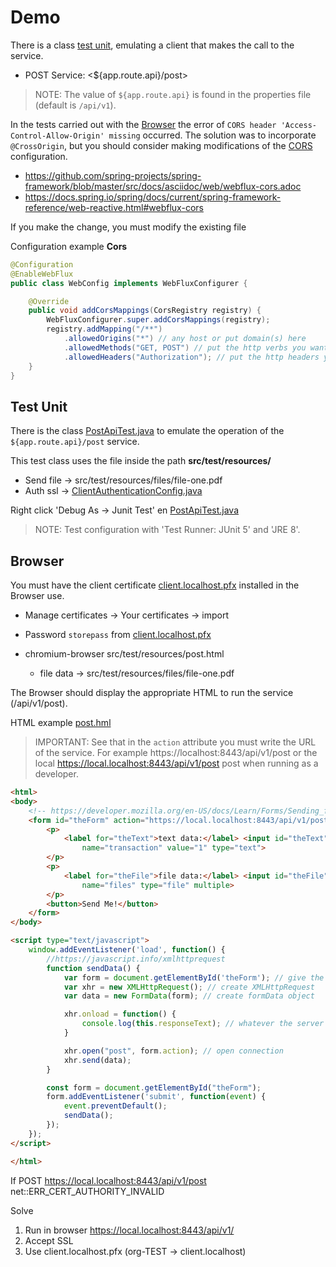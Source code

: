 # Demo

There is a class [test unit](#test-unit), emulating a client that makes the call to the service.

- POST Service: <${app.route.api}/post>

> NOTE: The value of `${app.route.api}` is found in the properties file (default is `/api/v1`).

In the tests carried out with the [Browser](#browser) the error of `CORS header 'Access-Control-Allow-Origin' missing` occurred. The solution was to incorporate `@CrossOrigin`, but you should consider making modifications of the [CORS](https://www.baeldung.com/spring-webflux-cors#global) configuration.

- <https://github.com/spring-projects/spring-framework/blob/master/src/docs/asciidoc/web/webflux-cors.adoc>
- <https://docs.spring.io/spring/docs/current/spring-framework-reference/web-reactive.html#webflux-cors>

If you make the change, you must modify the existing file

Configuration example **Cors** 

```java
@Configuration
@EnableWebFlux
public class WebConfig implements WebFluxConfigurer {

	@Override
	public void addCorsMappings(CorsRegistry registry) {
		WebFluxConfigurer.super.addCorsMappings(registry);
		registry.addMapping("/**")
			.allowedOrigins("*") // any host or put domain(s) here
			.allowedMethods("GET, POST") // put the http verbs you want allow
			.allowedHeaders("Authorization"); // put the http headers you want allow
	}
}
```

## Test Unit

There is the class [PostApiTest.java](src/test/java/app/api/PostApiTest.java) to emulate the operation of the `${app.route.api}/post` service.

This test class uses the file inside the path **src/test/resources/**

- Send file -> src/test/resources/files/file-one.pdf
- Auth ssl -> [ClientAuthenticationConfig.java](src/test/java/app/api/ClientAuthenticationConfig.java)


Right click 'Debug As -> Junit Test' en [PostApiTest.java](src/test/java/app/api/PostApiTest.java)

> NOTE: Test configuration with 'Test Runner: JUnit 5' and 'JRE 8'.

## Browser

You must have the client certificate [client.localhost.pfx](src/test/resources/ssl/client.localhost.pfx) installed in the Browser use.

* Manage certificates -> Your certificates -> import

* Password `storepass` from [client.localhost.pfx](src/test/resources/ssl/client.localhost.pfx)

* chromium-browser src/test/resources/post.html
  * file data -> src/test/resources/files/file-one.pdf

The Browser should display the appropriate HTML to run the service (/api/v1/post).

HTML example [post.hml](src/test/resources/post.html)

> IMPORTANT: See that in the `action` attribute you must write the URL of the service. For example https://localhost:8443/api/v1/post or the local https://local.localhost:8443/api/v1/post post when running as a developer.

```html
<html>
<body>
	<!-- https://developer.mozilla.org/en-US/docs/Learn/Forms/Sending_forms_through_JavaScript -->
	<form id="theForm" action="https://local.localhost:8443/api/v1/post">
		<p>
			<label for="theText">text data:</label> <input id="theText"
				name="transaction" value="1" type="text">
		</p>
		<p>
			<label for="theFile">file data:</label> <input id="theFile"
				name="files" type="file" multiple>
		</p>
		<button>Send Me!</button>
	</form>
</body>

<script type="text/javascript">
	window.addEventListener('load', function() {
		//https://javascript.info/xmlhttprequest
		function sendData() {
			var form = document.getElementById('theForm'); // give the form an ID
			var xhr = new XMLHttpRequest(); // create XMLHttpRequest
			var data = new FormData(form); // create formData object

			xhr.onload = function() {
				console.log(this.responseText); // whatever the server returns
			}

			xhr.open("post", form.action); // open connection
			xhr.send(data);
		}

		const form = document.getElementById("theForm");
		form.addEventListener('submit', function(event) {
			event.preventDefault();
			sendData();
		});
	});
</script>

</html>
```

If POST https://local.localhost:8443/api/v1/post net::ERR_CERT_AUTHORITY_INVALID

Solve

1. Run in browser https://local.localhost:8443/api/v1/
2. Accept SSL
3. Use client.localhost.pfx (org-TEST -> client.localhost)
